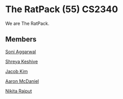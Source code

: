 # The RatPack (55) CS2340  
We are The RatPack.

Members
------
[Soni Aggarwal](https://github.gatech.edu/saggarwal49)

[Shreya Keshive](https://github.gatech.edu/skeshive3)

[Jacob Kim](https://github.gatech.edu/jkim3213)

[Aaron McDaniel](https://github.gatech.edu/amcdaniel39)

[Nikita Rajput](https://github.gatech.edu/nrajput7)



